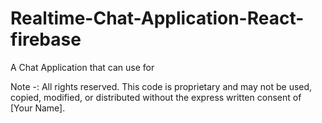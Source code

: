 # Realtime-Chat-Application-React-firebase
A Chat Application that can use for 


Note -: 
All rights reserved. This code is proprietary and may not be used, copied,
modified, or distributed without the express written consent of [Your Name].

